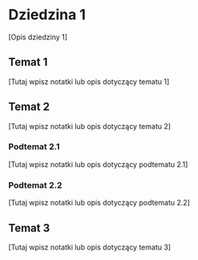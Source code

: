 # Dziedzina 1

[Opis dziedziny 1]

## Temat 1

[Tutaj wpisz notatki lub opis dotyczący tematu 1]

## Temat 2

[Tutaj wpisz notatki lub opis dotyczący tematu 2]

### Podtemat 2.1

[Tutaj wpisz notatki lub opis dotyczący podtematu 2.1]

### Podtemat 2.2

[Tutaj wpisz notatki lub opis dotyczący podtematu 2.2]

## Temat 3

[Tutaj wpisz notatki lub opis dotyczący tematu 3]

